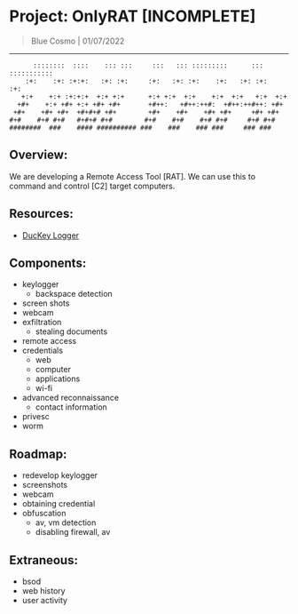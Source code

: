 # Project: OnlyRAT [INCOMPLETE]
> Blue Cosmo | 01/07/2022
---

```
      ::::::::  ::::    ::: :::     :::   ::: :::::::::      ::: ::::::::::: 
    :+:    :+: :+:+:   :+: :+:     :+:   :+: :+:    :+:   :+: :+:   :+:      
   +:+    +:+ :+:+:+  +:+ +:+      +:+ +:+  +:+    +:+  +:+   +:+  +:+       
  +#+    +:+ +#+ +:+ +#+ +#+       +#++:   +#++:++#:  +#++:++#++: +#+        
 +#+    +#+ +#+  +#+#+# +#+        +#+    +#+    +#+ +#+     +#+ +#+         
#+#    #+# #+#   #+#+# #+#        #+#    #+#    #+# #+#     #+# #+#          
########  ###    #### ########## ###    ###    ### ###     ### ###          
```


## Overview:
We are developing a Remote Access Tool [RAT]. We can use this to command and control [C2] target computers.

## Resources:
- [DucKey Logger](https://github.com/CosmodiumCS/DucKey-Logger)

## Components:
- keylogger
	- backspace detection
- screen shots
- webcam
- exfiltration
	- stealing documents
- remote access
- credentials
	- web
	- computer
	- applications
	- wi-fi
- advanced reconnaissance
	- contact information
- privesc
- worm

## Roadmap:
- redevelop keylogger
- screenshots
- webcam
- obtaining credential
- obfuscation
	- av, vm detection
	- disabling firewall, av

## Extraneous:
- bsod
- web history
- user activity
